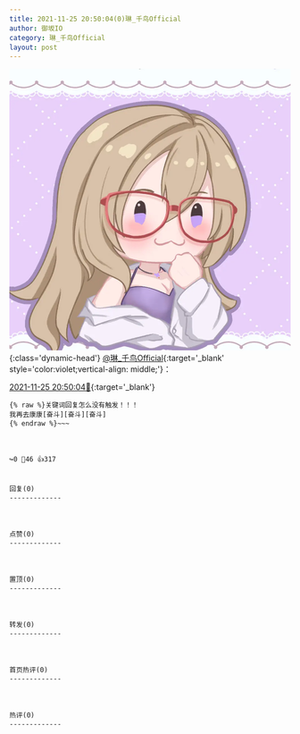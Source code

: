 ```yaml
---
title: 2021-11-25 20:50:04(0)琳_千鸟Official
author: 御坂IO
category: 琳_千鸟Official
layout: post
---
```


![img](/images/c0a88f85ebd0d056f37b114e0748e69556c8b488.jpg){:class='dynamic-head'}
[@琳_千鸟Official](https://space.bilibili.com/1620923329/dynamic){:target='_blank' style='color:violet;vertical-align: middle;'}：

[2021-11-25 20:50:04🔗](https://t.bilibili.com/597027100127411923){:target='_blank'}

~~~
{% raw %}关键词回复怎么没有触发！！！
我再去康康[奋斗][奋斗][奋斗]
{% endraw %}~~~



↪️0 💬46 👍317


回复(0)
-------------



点赞(0)
-------------



置顶(0)
-------------



转发(0)
-------------



首页热评(0)
-------------



热评(0)
-------------



